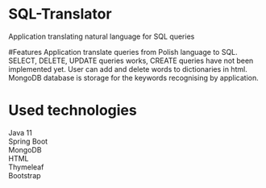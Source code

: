 # SQL-Translator
Application translating natural language for SQL queries

#Features
Application translate queries from Polish language to SQL.
SELECT, DELETE, UPDATE queries works, CREATE queries have not been implemented yet.
User can add and delete words to dictionaries in html.
MongoDB database is storage for the keywords recognising by application.

# Used technologies
Java 11 <br>
Spring Boot <br>
MongoDB <br>
HTML <br>
Thymeleaf <br>
Bootstrap <br>
